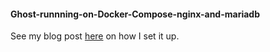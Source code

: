 #### Ghost-runnning-on-Docker-Compose-nginx-and-mariadb

See my blog post [here](https://ioagentsmith.co.za/2016/08/09/just-blog-it/) on how I set it up.